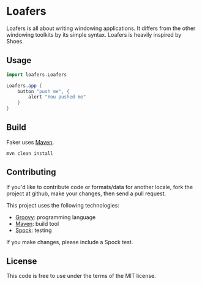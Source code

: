 Loafers
=======

Loafers is all about writing windowing applications. It differs from the other windowing toolkits by its simple syntax. Loafers is heavily inspired by Shoes.

Usage
----
```groovy
import loafers.Loafers

Loafers.app {
    button "push me", {
        alert "You pushed me"
    }
}
```

Build
----
Faker uses [Maven](http://maven.apache.org/download.html "Maven").

    mvn clean install

Contributing
----
If you'd like to contribute code or formats/data for another locale, fork the project at github, make your changes, then send a pull request.

This project uses the following technologies:
- [Groovy](http://groovy.codehaus.org/ "Groovy"): programming language
- [Maven](http://maven.apache.org/download.html "Maven"): build tool
- [Spock](https://code.google.com/p/spock/ "Spock"): testing

If you make changes, please include a Spock test.

License
----
This code is free to use under the terms of the MIT license.
